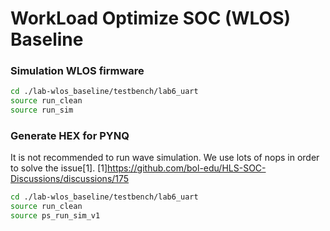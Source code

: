 # WorkLoad Optimize SOC (WLOS) Baseline

### Simulation WLOS firmware
```sh
cd ./lab-wlos_baseline/testbench/lab6_uart
source run_clean
source run_sim
```

### Generate HEX for PYNQ
It is not recommended to run wave simulation. We use lots of nops in order to solve the issue[1].
[1]https://github.com/bol-edu/HLS-SOC-Discussions/discussions/175
```sh
cd ./lab-wlos_baseline/testbench/lab6_uart
source run_clean
source ps_run_sim_v1
```




